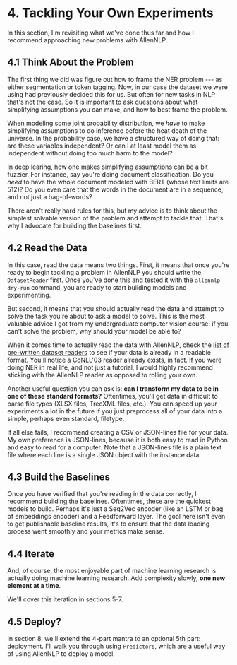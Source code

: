 # 4. Tackling Your Own Experiments

In this section, I'm revisiting what we've done thus far and how I recommend approaching new problems with AllenNLP.

## 4.1 Think About the Problem

The first thing we did was figure out how to frame the NER problem --- as either segmentation or token tagging.
Now, in our case the dataset we were using had previously decided this for us.
But often for new tasks in NLP that's not the case.
So it is important to ask questions about what simplifying assumptions you can make, and how to best frame the problem.

When modeling some joint probability distribution, we *have* to make simplifying assumptions to do inference before the heat death of the universe.
In the probability case, we have a structured way of doing that: are these variables independent?
Or can I at least model them as independent without doing too much harm to the model?

In deep learing, how one makes simplifying assumptions can be a bit fuzzier.
For instance, say you're doing document classification.
Do you *need* to have the whole document modeled with BERT (whose text limits are 512)?
Do you even care that the words in the document are in a sequence, and not just a bag-of-words?

There aren't really hard rules for this, but my advice is to think about the simplest solvable version of the problem and attempt to tackle that.
That's why I advocate for building the baselines first.

## 4.2 Read the Data

In this case, read the data means two things.
First, it means that once you're ready to begin tackling a problem in AllenNLP you should write the `DatasetReader` first.
Once you've done this and tested it with the `allennlp dry-run` command, you are ready to start building models and experimenting.

But second, it means that you should actually read the data and attempt to solve the task you're about to ask a model to solve.
This is the most valuable advice I got from my undergraduate computer vision course: if you can't solve the problem, why should your model be able to?

When it comes time to actually read the data with AllenNLP, check the [list of pre-written dataset readers](https://allenai.github.io/allennlp-docs/api/allennlp.data.dataset_readers.html) to see if your data is already in a readable format.
You'll notice a CoNLL'03 reader already exists, in fact.
If you were doing NER in real life, and not just a tutorial, I would highly recommend sticking with the AllenNLP reader as opposed to rolling your own.

Another useful question you can ask is: **can I transform my data to be in one of these standard formats?**
Oftentimes, you'll get data in difficult to parse file types (XLSX files, TrecXML files, etc.).
You can speed up your experiments a lot in the future if you just preprocess all of your data into a simple, perhaps even standard, filetype.

If all else fails, I recommend creating a CSV or JSON-lines file for your data.
My own preference is JSON-lines, because it is both easy to read in Python and easy to read for a computer.
Note that a JSON-lines file is a plain text file where each line is a single JSON object with the instance data.

## 4.3 Build the Baselines

Once you have verified that you're reading in the data correctly, I recommend building the baselines.
Oftentimes, these are the quickest models to build.
Perhaps it's just a Seq2Vec encoder (like an LSTM or bag of embeddings encoder) and a Feedforward layer.
The goal here isn't even to get publishable baseline results, it's to ensure that the data loading process went smoothly and your metrics make sense.

## 4.4 Iterate

And, of course, the most enjoyable part of machine learning research is actually doing machine learning research.
Add complexity slowly, **one new element at a time**.

We'll cover this iteration in sections 5-7.

## 4.5 Deploy?

In section 8, we'll extend the 4-part mantra to an optional 5th part: deployment.
I'll walk you through using `Predictor`s, which are a useful way of using AllenNLP to deploy a model.
